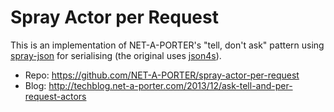 # Spray Actor per Request

This is an implementation of NET-A-PORTER's "tell, don't ask" pattern using
[spray-json](https://github.com/spray/spray-json) for serialising (the original
uses [json4s](https://github.com/json4s/json4s)).

* Repo: https://github.com/NET-A-PORTER/spray-actor-per-request
* Blog: http://techblog.net-a-porter.com/2013/12/ask-tell-and-per-request-actors
